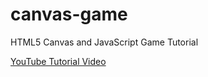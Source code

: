 # canvas-game
HTML5 Canvas and JavaScript Game Tutorial

[YouTube Tutorial Video](https://youtu.be/eI9idPTT0c4?si=F_1Yy8jZlNT5gRj6)
